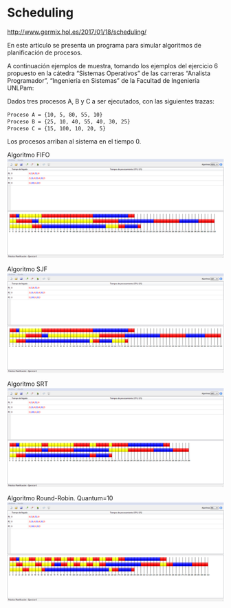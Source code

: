 # Scheduling

<http://www.germix.hol.es/2017/01/18/scheduling/>

En este artículo se presenta un programa para simular algoritmos de planificación de procesos.

A continuación ejemplos de muestra, tomando los ejemplos del ejercicio 6 propuesto en la cátedra “Sistemas Operativos” de las carreras “Analista Programador”, “Ingeniería en Sistemas” de la Facultad de Ingeniería UNLPam:

Dados tres procesos A, B y C a ser ejecutados, con las siguientes trazas:

```
Proceso A = {10, 5, 80, 55, 10}
Proceso B = {25, 10, 40, 55, 40, 30, 25}
Proceso C = {15, 100, 10, 20, 5}
```

Los procesos arriban al sistema en el tiempo 0.

Algoritmo FIFO  
![](../images/Scheduling-001.png)  

Algoritmo SJF  
![](../images/Scheduling-002.png)  

Algoritmo SRT  
![](../images/Scheduling-003.png)  

Algoritmo Round-Robin. Quantum=10  
![](../images/Scheduling-004.png)  

